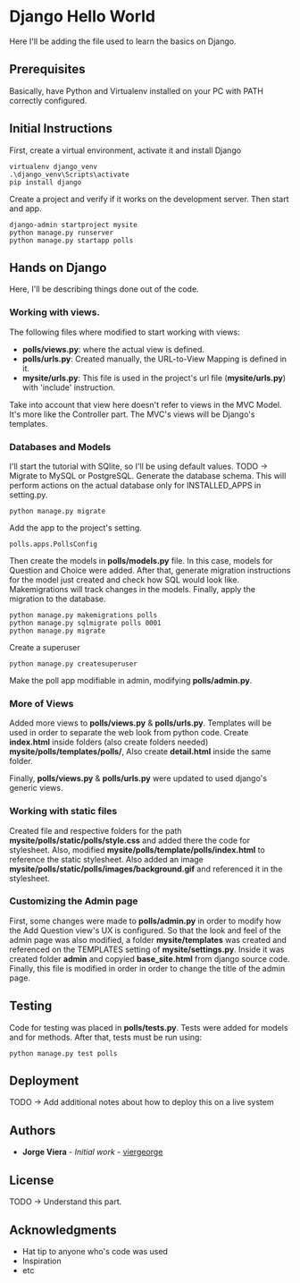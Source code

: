 # Django Hello World

Here I'll be adding the file used to learn the basics on Django.

## Prerequisites
Basically, have Python and Virtualenv installed on your PC with PATH correctly configured.

## Initial Instructions
First, create a virtual environment, activate it and install Django
```
virtualenv django_venv
.\django_venv\Scripts\activate
pip install django
```
Create a project and verify if it works on the development server. Then start and app.
```
django-admin startproject mysite
python manage.py runserver
python manage.py startapp polls
```
## Hands on Django
Here, I'll be describing things done out of the code.
### Working with views.
The following files where modified to start working with views:
* **polls/views.py**: where the actual view is defined.
* **polls/urls.py**: Created manually, the URL-to-View Mapping is defined in it.
* **mysite/urls.py**: This file is used in the project's url file (**mysite/urls.py**) with 'include' instruction.

Take into account that view here doesn't refer to views in the MVC Model. It's more like the Controller part. The MVC's views will be Django's templates.

### Databases and Models
I'll start the tutorial with SQlite, so I'll be using default values. TODO -> Migrate to MySQL or PostgreSQL. Generate the database schema. This will perform actions on the actual database only for INSTALLED_APPS in setting.py.
```
python manage.py migrate
```
Add the app to the project's setting.
```
polls.apps.PollsConfig
```
Then create the models in **polls/models.py** file. In this case, models for Question and Choice were added. After that, generate migration instructions for the model just created and check how SQL would look like. Makemigrations will track changes in the models. Finally, apply the migration to the database.
```
python manage.py makemigrations polls
python manage.py sqlmigrate polls 0001
python manage.py migrate
```
Create a superuser
```
python manage.py createsuperuser
```
Make the poll app modifiable in admin, modifying **polls/admin.py**.

### More of Views
Added more views to **polls/views.py** & **polls/urls.py**. Templates will be used in order to separate the web look from python code. Create **index.html** inside folders (also create folders needed) **mysite/polls/templates/polls/**, Also create **detail.html** inside the same folder.

Finally, **polls/views.py** & **polls/urls.py** were updated to used django's generic views.

### Working with static files
Created file and respective folders for the path **mysite/polls/static/polls/style.css** and added there the code for stylesheet. Also,  modified **mysite/polls/template/polls/index.html** to reference the static stylesheet. Also added an image **mysite/polls/static/polls/images/background.gif** and referenced it in the stylesheet.

### Customizing the Admin page
First, some changes were made to **polls/admin.py** in order to modify how the Add Question view's UX is configured. So that the look and feel of the admin page was also modified, a folder **mysite/templates** was created and referenced on the TEMPLATES setting of **mysite/settings.py**. Inside it was created folder **admin** and copyied **base_site.html** from django source code. Finally, this file is modified in order in order to change the title of the admin page.

## Testing
Code for testing was placed in **polls/tests.py**. Tests were added for models and for methods. After that, tests must be run using:
```
python manage.py test polls
```

## Deployment
TODO -> Add additional notes about how to deploy this on a live system

## Authors
* **Jorge Viera** - *Initial work* - [viergeorge](https://github.com/Viergeorge)

## License
TODO -> Understand this part.

## Acknowledgments

* Hat tip to anyone who's code was used
* Inspiration
* etc
